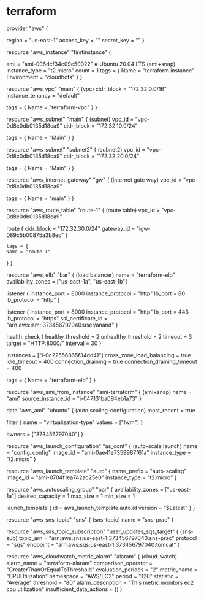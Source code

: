 # terraform

provider "aws" {

  region = "us-east-1"
  access_key = ""
  secret_key = ""
}

resource "aws_instance" "firstinstance" {

  ami           = "ami-006dcf34c09e50022"  # Ubuntu 20.04 LTS  (ami+snap)
  instance_type = "t2.micro"
  count = 1
  tags = {
   Name = "terraform instance"
   Environment = "cloudbots"
 }
}

resource "aws_vpc" "main" {                                     (vpc)
  cidr_block       = "172.32.0.0/16"
  instance_tenancy = "default"

  tags = {
    Name = "terraform-vpc"
  }
}

resource "aws_subnet" "main" {                                  (subnet)
  vpc_id     = "vpc-0d8c0db0135d18ca9"
  cidr_block = "172.32.10.0/24"

  tags = {
    Name = "Main"
  }
}

resource "aws_subnet" "subnet2" {                               (subnet2)
  vpc_id     = "vpc-0d8c0db0135d18ca9"
  cidr_block = "172.32.20.0/24"

  tags = {
    Name = "Main"
  }
 }

resource "aws_internet_gateway" "gw" {                          (internet gate way)
  vpc_id = "vpc-0d8c0db0135d18ca9"

  tags = {
    Name = "main"
  }
}

resource "aws_route_table" "route-1" {                          (route table)
  vpc_id = "vpc-0d8c0db0135d18ca9"

  route {
    cidr_block = "172.32.30.0/24"
    gateway_id = "igw-089c5b00875a3b8ec"
  }

    tags = {
    Name = "route-1"
  }
}


resource "aws_elb" "bar" {                                      (load balancer)
  name               = "terraform-elb"
  availability_zones = ["us-east-1a", "us-east-1b"]

  listener {
    instance_port     = 8000
    instance_protocol = "http"
    lb_port           = 80
    lb_protocol       = "http"
  }

  listener {
    instance_port      = 8000
    instance_protocol  = "http"
    lb_port            = 443
    lb_protocol        = "https"
    ssl_certificate_id = "arn:aws:iam::373456797040:user/anand"
  }

  health_check {
    healthy_threshold   = 2
    unhealthy_threshold = 2
    timeout             = 3
    target              = "HTTP:8000/"
    interval            = 30
  }

  instances                   = ["i-0c22556865f34dd41"]
  cross_zone_load_balancing   = true
  idle_timeout                = 400
  connection_draining         = true
  connection_draining_timeout = 400

  tags = {
    Name = "terraform-elb"
  }
}

resource "aws_ami_from_instance" "ami-terraform" {                (ami+snap)
  name              = "ami"
  source_instance_id = "i-047131ba094eb1a73"
}

data "aws_ami" "ubuntu" {                                         (auto scaling-configuration)
  most_recent = true

  filter {
    name   = "virtualization-type"
    values = ["hvm"]
  }

  owners = ["373456797040"]
}

resource "aws_launch_configuration" "as_conf" {                   (auto-scale launch)
  name          = "config_config"
  image_id      = "ami-0ae41e7359987f61a"
  instance_type = "t2.micro"
}

resource "aws_launch_template" "auto" {
  name_prefix   = "auto-scaling"
  image_id      = "ami-0704f1ea742ac25e0"
  instance_type = "t2.micro"
}

resource "aws_autoscaling_group" "bar" {
  availability_zones = ["us-east-1a"]
  desired_capacity   = 1
  max_size           = 1
  min_size           = 1

  launch_template {
    id      = aws_launch_template.auto.id
    version = "$Latest"
  }
}

resource "aws_sns_topic" "sns" {                                    (sns-topic)
  name = "sns-prac"
}

resource "aws_sns_topic_subscription" "user_updates_sqs_target" {   (sns-sub)
  topic_arn = "arn:aws:sns:us-east-1:373456797040:sns-prac"
  protocol  = "sqs"
  endpoint  = "arn:aws:sqs:us-east-1:373456797040:tomcat"
}

resource "aws_cloudwatch_metric_alarm" "alaram" {                   (cloud-watch)      
  alarm_name                = "terraform-alaram"
  comparison_operator       = "GreaterThanOrEqualToThreshold"
  evaluation_periods        = "2"
  metric_name               = "CPUUtilization"
  namespace                 = "AWS/EC2"
  period                    = "120"
  statistic                 = "Average"
  threshold                 = "80"
  alarm_description         = "This metric monitors ec2 cpu utilization"
  insufficient_data_actions = []
}
